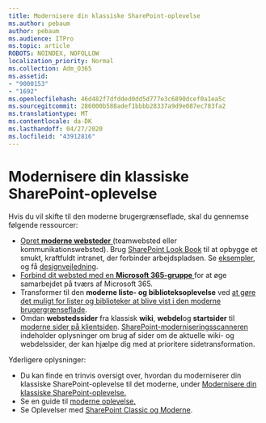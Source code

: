 ```yaml
---
title: Modernisere din klassiske SharePoint-oplevelse
ms.author: pebaum
author: pebaum
ms.audience: ITPro
ms.topic: article
ROBOTS: NOINDEX, NOFOLLOW
localization_priority: Normal
ms.collection: Adm_O365
ms.assetid:
- "9000153"
- "1692"
ms.openlocfilehash: 46d482f7dfdded0dd5d777e3c6890dcef0a1ea5c
ms.sourcegitcommit: 286000b588adef1bbbb28337a9d9e087ec783fa2
ms.translationtype: MT
ms.contentlocale: da-DK
ms.lasthandoff: 04/27/2020
ms.locfileid: "43912816"
---
```

# <a name="modernize-your-classic-sharepoint-experience"></a>Modernisere din klassiske SharePoint-oplevelse

Hvis du vil skifte til den moderne brugergrænseflade, skal du gennemse følgende ressourcer:

- [Opret **moderne websteder** ](https://support.office.com/article/create-a-team-site-in-sharepoint-ef10c1e7-15f3-42a3-98aa-b5972711777d) (teamwebsted eller kommunikationswebsted). Brug [SharePoint Look Book](https://lookbook.microsoft.com/assets/SharePoint_lookbook_2019.pdf) til at opbygge et smukt, kraftfuldt intranet, der forbinder arbejdspladsen. Se [eksempler,](https://lookbook.microsoft.com/) og få [designvejledning](https://spdesign.azurewebsites.net/).
- [Forbind dit websted med en **Microsoft 365-gruppe** ](https://docs.microsoft.com/sharepoint/dev/transform/modernize-connect-to-office365-group) for at øge samarbejdet på tværs af Microsoft 365.
- Transformer til den **moderne liste- og biblioteksoplevelse** ved [at gøre det muligt for lister og biblioteker at blive vist i den moderne brugergrænseflade](https://docs.microsoft.com/sharepoint/dev/transform/modernize-userinterface-lists-and-libraries).
- Omdan **webstedssider** fra klassisk **wiki**, **webdel**og **startsider** til [moderne sider på klientsiden](https://docs.microsoft.com/sharepoint/dev/transform/modernize-userinterface-site-pages). [SharePoint-moderniseringsscanneren](https://docs.microsoft.com/sharepoint/dev/transform/modernize-scanner) indeholder oplysninger om brug af sider om de aktuelle wiki- og webdelssider, der kan hjælpe dig med at prioritere sidetransformation.

Yderligere oplysninger:

- Du kan finde en trinvis oversigt over, hvordan du moderniserer din klassiske SharePoint-oplevelse til det moderne, under [Modernisere din klassiske SharePoint-oplevelse.](https://docs.microsoft.com/sharepoint/dev/transform/modernize-classic-sites)
- Se en guide til [moderne oplevelse.](https://docs.microsoft.com/sharepoint/guide-to-sharepoint-modern-experience)
- Se Oplevelser med [SharePoint Classic og Moderne](https://support.office.com/article/sharepoint-classic-and-modern-experiences-5725c103-505d-4a6e-9350-300d3ec7d73f).
